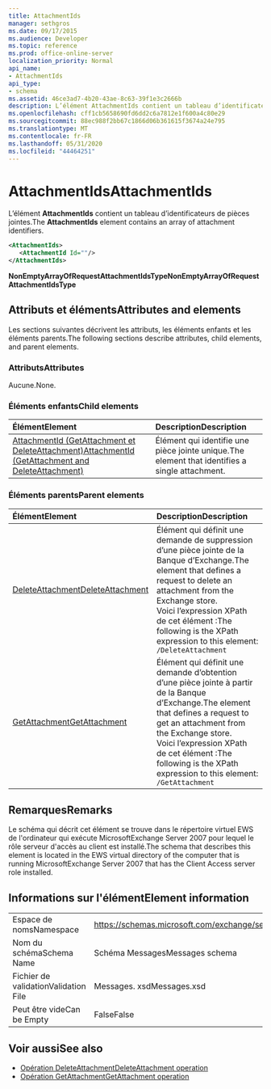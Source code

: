 ```yaml
---
title: AttachmentIds
manager: sethgros
ms.date: 09/17/2015
ms.audience: Developer
ms.topic: reference
ms.prod: office-online-server
localization_priority: Normal
api_name:
- AttachmentIds
api_type:
- schema
ms.assetid: 46ce3ad7-4b20-43ae-8c63-39f1e3c2666b
description: L’élément AttachmentIds contient un tableau d’identificateurs de pièces jointes.
ms.openlocfilehash: cff1cb5658690fd6dd2c6a7812e1f600a4c80e29
ms.sourcegitcommit: 88ec988f2bb67c1866d06b361615f3674a24e795
ms.translationtype: MT
ms.contentlocale: fr-FR
ms.lasthandoff: 05/31/2020
ms.locfileid: "44464251"
---
```

# <a name="attachmentids"></a><span data-ttu-id="39dba-103">AttachmentIds</span><span class="sxs-lookup"><span data-stu-id="39dba-103">AttachmentIds</span></span>

<span data-ttu-id="39dba-104">L’élément **AttachmentIds** contient un tableau d’identificateurs de pièces jointes.</span><span class="sxs-lookup"><span data-stu-id="39dba-104">The **AttachmentIds** element contains an array of attachment identifiers.</span></span> 
  
```xml
<AttachmentIds>
   <AttachmentId Id=""/>
</AttachmentIds>
```

 <span data-ttu-id="39dba-105">**NonEmptyArrayOfRequestAttachmentIdsType**</span><span class="sxs-lookup"><span data-stu-id="39dba-105">**NonEmptyArrayOfRequestAttachmentIdsType**</span></span>
## <a name="attributes-and-elements"></a><span data-ttu-id="39dba-106">Attributs et éléments</span><span class="sxs-lookup"><span data-stu-id="39dba-106">Attributes and elements</span></span>

<span data-ttu-id="39dba-107">Les sections suivantes décrivent les attributs, les éléments enfants et les éléments parents.</span><span class="sxs-lookup"><span data-stu-id="39dba-107">The following sections describe attributes, child elements, and parent elements.</span></span>
  
### <a name="attributes"></a><span data-ttu-id="39dba-108">Attributs</span><span class="sxs-lookup"><span data-stu-id="39dba-108">Attributes</span></span>

<span data-ttu-id="39dba-109">Aucune.</span><span class="sxs-lookup"><span data-stu-id="39dba-109">None.</span></span>
  
### <a name="child-elements"></a><span data-ttu-id="39dba-110">Éléments enfants</span><span class="sxs-lookup"><span data-stu-id="39dba-110">Child elements</span></span>

|<span data-ttu-id="39dba-111">**Élément**</span><span class="sxs-lookup"><span data-stu-id="39dba-111">**Element**</span></span>|<span data-ttu-id="39dba-112">**Description**</span><span class="sxs-lookup"><span data-stu-id="39dba-112">**Description**</span></span>|
|:-----|:-----|
|[<span data-ttu-id="39dba-113">AttachmentId (GetAttachment et DeleteAttachment)</span><span class="sxs-lookup"><span data-stu-id="39dba-113">AttachmentId (GetAttachment and DeleteAttachment)</span></span>](attachmentid-getattachment-and-deleteattachment.md) <br/> |<span data-ttu-id="39dba-114">Élément qui identifie une pièce jointe unique.</span><span class="sxs-lookup"><span data-stu-id="39dba-114">The element that identifies a single attachment.</span></span>  <br/> |
   
### <a name="parent-elements"></a><span data-ttu-id="39dba-115">Éléments parents</span><span class="sxs-lookup"><span data-stu-id="39dba-115">Parent elements</span></span>

|<span data-ttu-id="39dba-116">**Élément**</span><span class="sxs-lookup"><span data-stu-id="39dba-116">**Element**</span></span>|<span data-ttu-id="39dba-117">**Description**</span><span class="sxs-lookup"><span data-stu-id="39dba-117">**Description**</span></span>|
|:-----|:-----|
|[<span data-ttu-id="39dba-118">DeleteAttachment</span><span class="sxs-lookup"><span data-stu-id="39dba-118">DeleteAttachment</span></span>](deleteattachment.md) <br/> |<span data-ttu-id="39dba-119">Élément qui définit une demande de suppression d’une pièce jointe de la Banque d’Exchange.</span><span class="sxs-lookup"><span data-stu-id="39dba-119">The element that defines a request to delete an attachment from the Exchange store.</span></span>  <br/> <span data-ttu-id="39dba-120">Voici l’expression XPath de cet élément :</span><span class="sxs-lookup"><span data-stu-id="39dba-120">The following is the XPath expression to this element:</span></span>  <br/>  `/DeleteAttachment` <br/> |
|[<span data-ttu-id="39dba-121">GetAttachment</span><span class="sxs-lookup"><span data-stu-id="39dba-121">GetAttachment</span></span>](getattachment.md) <br/> |<span data-ttu-id="39dba-122">Élément qui définit une demande d’obtention d’une pièce jointe à partir de la Banque d’Exchange.</span><span class="sxs-lookup"><span data-stu-id="39dba-122">The element that defines a request to get an attachment from the Exchange store.</span></span>  <br/> <span data-ttu-id="39dba-123">Voici l’expression XPath de cet élément :</span><span class="sxs-lookup"><span data-stu-id="39dba-123">The following is the XPath expression to this element:</span></span>  <br/>  `/GetAttachment` <br/> |
   
## <a name="remarks"></a><span data-ttu-id="39dba-124">Remarques</span><span class="sxs-lookup"><span data-stu-id="39dba-124">Remarks</span></span>

<span data-ttu-id="39dba-125">Le schéma qui décrit cet élément se trouve dans le répertoire virtuel EWS de l'ordinateur qui exécute MicrosoftExchange Server 2007 pour lequel le rôle serveur d'accès au client est installé.</span><span class="sxs-lookup"><span data-stu-id="39dba-125">The schema that describes this element is located in the EWS virtual directory of the computer that is running MicrosoftExchange Server 2007 that has the Client Access server role installed.</span></span>
  
## <a name="element-information"></a><span data-ttu-id="39dba-126">Informations sur l'élément</span><span class="sxs-lookup"><span data-stu-id="39dba-126">Element information</span></span>

|||
|:-----|:-----|
|<span data-ttu-id="39dba-127">Espace de noms</span><span class="sxs-lookup"><span data-stu-id="39dba-127">Namespace</span></span>  <br/> |https://schemas.microsoft.com/exchange/services/2006/messages  <br/> |
|<span data-ttu-id="39dba-128">Nom du schéma</span><span class="sxs-lookup"><span data-stu-id="39dba-128">Schema Name</span></span>  <br/> |<span data-ttu-id="39dba-129">Schéma Messages</span><span class="sxs-lookup"><span data-stu-id="39dba-129">Messages schema</span></span>  <br/> |
|<span data-ttu-id="39dba-130">Fichier de validation</span><span class="sxs-lookup"><span data-stu-id="39dba-130">Validation File</span></span>  <br/> |<span data-ttu-id="39dba-131">Messages. xsd</span><span class="sxs-lookup"><span data-stu-id="39dba-131">Messages.xsd</span></span>  <br/> |
|<span data-ttu-id="39dba-132">Peut être vide</span><span class="sxs-lookup"><span data-stu-id="39dba-132">Can be Empty</span></span>  <br/> |<span data-ttu-id="39dba-133">False</span><span class="sxs-lookup"><span data-stu-id="39dba-133">False</span></span>  <br/> |
   
## <a name="see-also"></a><span data-ttu-id="39dba-134">Voir aussi</span><span class="sxs-lookup"><span data-stu-id="39dba-134">See also</span></span>

- [<span data-ttu-id="39dba-135">Opération DeleteAttachment</span><span class="sxs-lookup"><span data-stu-id="39dba-135">DeleteAttachment operation</span></span>](deleteattachment-operation.md)
- [<span data-ttu-id="39dba-136">Opération GetAttachment</span><span class="sxs-lookup"><span data-stu-id="39dba-136">GetAttachment operation</span></span>](getattachment-operation.md)

